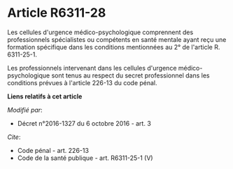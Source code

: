 # Article R6311-28

Les cellules d'urgence médico-psychologique comprennent des professionnels spécialistes ou compétents en santé mentale ayant
reçu une formation spécifique dans les conditions mentionnées au 2° de l'article R. 6311-25-1. 

Les professionnels intervenant dans les cellules d'urgence médico-psychologique sont tenus au respect du secret professionnel
dans les conditions prévues à l'article 226-13 du code pénal.

**Liens relatifs à cet article**

_Modifié par_:

  - Décret n°2016-1327 du 6 octobre 2016 - art. 3

_Cite_:

  - Code pénal - art. 226-13
  - Code de la santé publique - art. R6311-25-1 (V)
